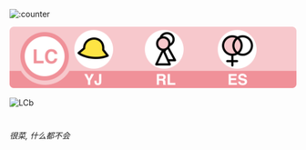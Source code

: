 ![:counter](https://moe-counter.sakuras.in/get/@coin233?theme=rule34&length=5)

![LC](https://raw.githubusercontent.com/Coin-233/Coin-233/refs/heads/main/LC%20YJ-RL-ES.svg)

![LCb](https://img.shields.io/badge/LC-YJ_RL_ES-pink?logo=data:image/png;base64,iVBORw0KGgoAAAANSUhEUgAAACAAAAAgCAYAAABzenr0AAAACXBIWXMAAAsTAAALEwEAmpwYAAAAe0lEQVR4nO2XMQ7AMAgD/f9n1fK/umZBCi0ohORmJp+DCJCPABALIYAHJ6NBwRIdHBT00CEjUite7/znSK14vfM1kTO68LbTGd1e8VrMtDdVByfa21uHghZLiIKoRbQXcjY8dednv5TeOkLgDx310b1wKqF7w1dCR/xqX/vedvz3i858AAAAAElFTkSuQmCC&labelColor=f09199&link=https://bgm.tv/group/topic/406820)

#
_很菜, 什么都不会_

